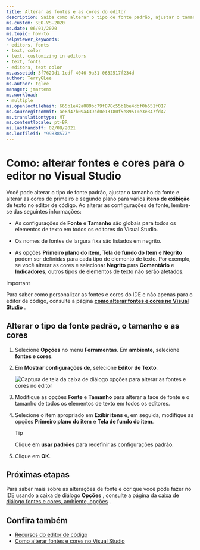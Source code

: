 ```yaml
---
title: Alterar as fontes e as cores do editor
description: Saiba como alterar o tipo de fonte padrão, ajustar o tamanho da fonte e alterar as cores de primeiro e segundo plano para vários itens de exibição de texto no editor de código.
ms.custom: SEO-VS-2020
ms.date: 06/01/2020
ms.topic: how-to
helpviewer_keywords:
- editors, fonts
- text, color
- text, customizing in editors
- text, fonts
- editors, text color
ms.assetid: 3f7629d1-1cdf-4046-9a31-0632517f234d
author: TerryGLee
ms.author: tglee
manager: jmartens
ms.workload:
- multiple
ms.openlocfilehash: 665b1e42a089bc79f878c55b1be4dbf0b551f017
ms.sourcegitcommit: ae6d47b09a439cd0e13180f5e89510e3e347fd47
ms.translationtype: MT
ms.contentlocale: pt-BR
ms.lasthandoff: 02/08/2021
ms.locfileid: "99838577"
---
```

# <a name="how-to-change-fonts-and-colors-for-the-editor-in-visual-studio"></a>Como: alterar fontes e cores para o editor no Visual Studio

Você pode alterar o tipo de fonte padrão, ajustar o tamanho da fonte e alterar as cores de primeiro e segundo plano para vários **itens de exibição** de texto no editor de código. Ao alterar as configurações de fonte, lembre-se das seguintes informações:

- As configurações de **Fonte** e **Tamanho** são globais para todos os elementos de texto em todos os editores do Visual Studio.

- Os nomes de fontes de largura fixa são listados em negrito.

- As opções **Primeiro plano do item**, **Tela de fundo do Item** e **Negrito** podem ser definidas para cada tipo de elemento de texto. Por exemplo, se você alterar as cores e selecionar **Negrito** para **Comentário** e **Indicadores**, outros tipos de elementos de texto não serão afetados.

> [!IMPORTANT]
> Para saber como personalizar as fontes e cores do IDE e não apenas para o editor de código, consulte a página **[como alterar fontes e cores no Visual Studio](../../ide/how-to-change-fonts-and-colors-in-visual-studio.md)** .

## <a name="change-the-default-font-face-size-and-colors"></a>Alterar o tipo da fonte padrão, o tamanho e as cores

1. Selecione **Opções** no menu **Ferramentas**. Em **ambiente**, selecione **fontes e cores**.

1. Em **Mostrar configurações de**, selecione **Editor de Texto**.

   ![Captura de tela da caixa de diálogo opções para alterar as fontes e cores no editor](../../ide/media/fonts-colors-text-editor.png "Captura de tela da caixa de diálogo opções para alterar as fontes e cores no editor")

1. Modifique as opções **Fonte** e **Tamanho** para alterar a face de fonte e o tamanho de todos os elementos de texto em todos os editores.

1. Selecione o item apropriado em **Exibir itens** e, em seguida, modifique as opções **Primeiro plano do item** e **Tela de fundo do item**.

    > [!TIP]
    > Clique em **usar padrões** para redefinir as configurações padrão.

1. Clique em **OK**.

## <a name="next-steps"></a>Próximas etapas

Para saber mais sobre as alterações de fonte e cor que você pode fazer no IDE usando a caixa de diálogo **Opções** , consulte a página da [caixa de diálogo fontes e cores, ambiente, opções](../../ide/reference/fonts-and-colors-environment-options-dialog-box.md) .

## <a name="see-also"></a>Confira também

- [Recursos do editor de código](../../ide/writing-code-in-the-code-and-text-editor.md)
- [Como alterar fontes e cores no Visual Studio](../../ide/how-to-change-fonts-and-colors-in-visual-studio.md)
